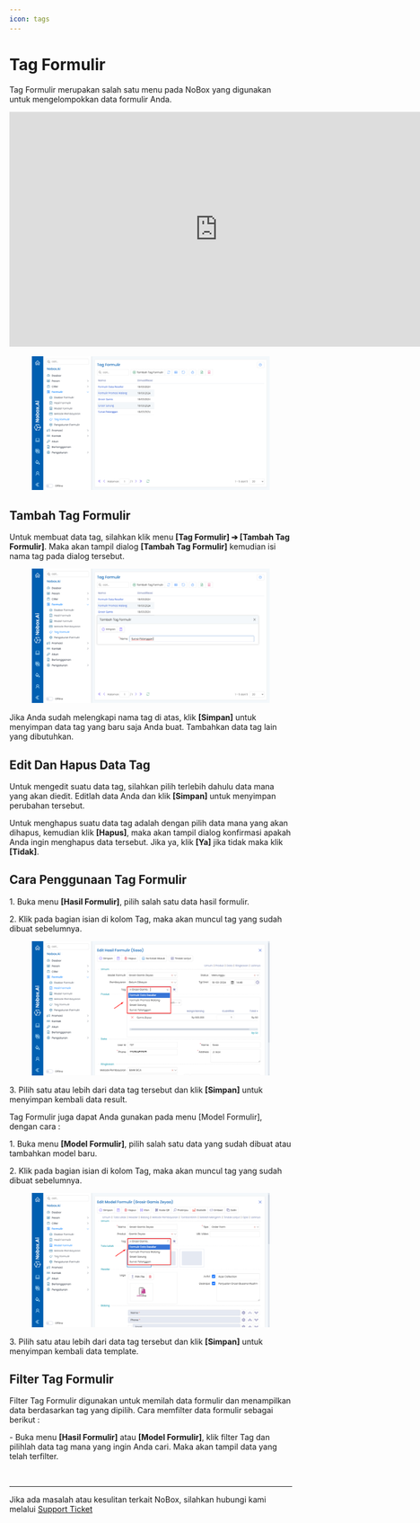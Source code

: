 ```yaml
---
icon: tags
---
```


# <i class="fa-regular fa-tags"></i> Tag Formulir

Tag Formulir merupakan salah satu menu pada NoBox yang digunakan untuk mengelompokkan data formulir Anda.


<iframe width="742" height="418" src="https://www.youtube.com/embed/zZuBGsGfRqQ" title="Pengenalan Tampilan NoBox" frameborder="0" allow="accelerometer; autoplay; clipboard-write; encrypted-media; gyroscope; picture-in-picture; web-share" referrerpolicy="strict-origin-when-cross-origin" allowfullscreen></iframe>


<figure><img src="../../.gitbook/assets/Tag Formulir.png" alt=""><figcaption></figcaption></figure>

## **Tambah Tag Formulir**

Untuk membuat data tag, silahkan klik menu **\[Tag Formulir] ➔ \[Tambah Tag Formulir]**. Maka akan tampil dialog **\[Tambah Tag Formulir]** kemudian isi nama tag pada dialog tersebut.

<figure><img src="../../.gitbook/assets/Tambah Tag Formulir.png" alt=""><figcaption></figcaption></figure>

Jika Anda sudah melengkapi nama tag di atas, klik **\[Simpan]** untuk menyimpan data tag yang baru saja Anda buat. Tambahkan data tag lain yang dibutuhkan.

## **Edit Dan Hapus Data Tag**

Untuk mengedit suatu data tag, silahkan pilih terlebih dahulu data mana yang akan diedit. Editlah data Anda dan klik **\[Simpan]** untuk menyimpan perubahan tersebut.

Untuk menghapus suatu data tag adalah dengan pilih data mana yang akan dihapus, kemudian klik **\[Hapus]**, maka akan tampil dialog konfirmasi apakah Anda ingin menghapus data tersebut. Jika ya, klik **\[Ya]** jika tidak maka klik **\[Tidak]**.

## **Cara Penggunaan Tag Formulir**

1\. Buka menu **\[Hasil Formulir]**, pilih salah satu data hasil formulir.

2\. Klik pada bagian isian di kolom Tag, maka akan muncul tag yang sudah dibuat sebelumnya.

<figure><img src="../../.gitbook/assets/Penggunaan Tag Formurlir (Hasil Formulir).png" alt=""><figcaption></figcaption></figure>

3\. Pilih satu atau lebih dari data tag tersebut dan klik **\[Simpan]** untuk menyimpan kembali data result.

Tag Formulir juga dapat Anda gunakan pada menu \[Model Formulir], dengan cara :&#x20;

1\. Buka menu **\[Model Formulir]**, pilih salah satu data yang sudah dibuat atau tambahkan model baru.

2\. Klik pada bagian isian di kolom Tag, maka akan muncul tag yang sudah dibuat sebelumnya.

<figure><img src="../../.gitbook/assets/Penggunaan Tag Formurlir.png" alt=""><figcaption></figcaption></figure>

3\. Pilih satu atau lebih dari data tag tersebut dan klik **\[Simpan]** untuk menyimpan kembali data template.

## **Filter Tag Formulir**

Filter Tag Formulir digunakan untuk memilah data formulir dan menampilkan data berdasarkan tag yang dipilih. Cara memfilter data formulir sebagai berikut :

\- Buka menu **\[Hasil Formulir]** atau **\[Model Formulir]**, klik filter Tag dan pilihlah data tag mana yang ingin Anda cari. Maka akan tampil data yang telah terfilter.

<figure><img src="https://crm.nobox.ai/media/public/Knowlegde%20Base%20Indo%20Version/Formulir/Tag%20Formulir/Filter%20Tag%20Formulir.png" alt=""><figcaption></figcaption></figure>

***

Jika ada masalah atau kesulitan terkait NoBox, silahkan hubungi kami melalui [Support Ticket](https://crm.mynobox.com/clients/tickets)
